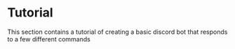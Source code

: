 # Tutorial

This section contains a tutorial of creating a basic discord bot that responds
to a few different commands